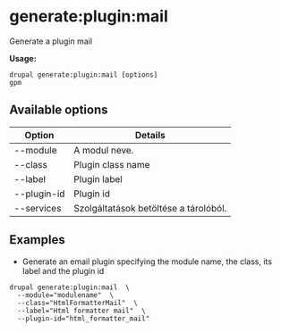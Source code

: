 # generate:plugin:mail
Generate a plugin mail

**Usage:**
```
drupal generate:plugin:mail [options]
gpm
```

## Available options
Option | Details
-------|-------------
--module | A modul neve.
--class | Plugin class name
--label | Plugin label
--plugin-id | Plugin id
--services | Szolgáltatások betöltése a tárolóból.

## Examples
* Generate an email plugin specifying the module name, the class, its label and the plugin id
```
drupal generate:plugin:mail  \
  --module="modulename"  \
  --class="HtmlFormatterMail"  \
  --label="Html formatter mail"  \
  --plugin-id="html_formatter_mail"
```

